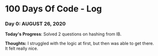 # 100 Days Of Code - Log

### Day 0: AUGUST 26, 2020

**Today's Progress**: Solved 2 questions on hashing from IB.

**Thoughts:** I struggled with the logic at first, but then was able to get there. It felt really nice.
